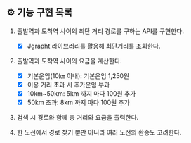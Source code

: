 ## ⚙ 기능 구현 목록

1. 출발역과 도착역 사이의 최단 거리 경로를 구하는 API를 구현한다.
   - [x] Jgrapht 라이브러리를 활용해 최단거리를 조회한다.

2. 출발역과 도착역 사이의 요금을 계산한다.
   - [x] 기본운임(10㎞ 이내): 기본운임 1,250원
   - [x] 이용 거리 초과 시 추가운임 부과
   - [x] 10km~50km: 5km 까지 마다 100원 추가
   - [x] 50km 초과: 8km 까지 마다 100원 추가

3. 검색 시 경로와 함께 총 거리와 요금을 출력한다.

4. 한 노선에서 경로 찾기 뿐만 아니라 여러 노선의 환승도 고려한다.
